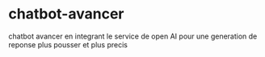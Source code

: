 # chatbot-avancer
chatbot avancer en integrant le service de open AI pour une generation de reponse plus pousser et plus precis
